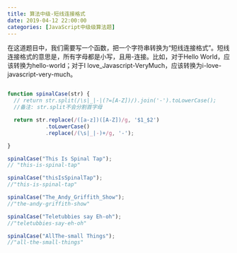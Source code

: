```yaml
---
title: 算法中级-短线连接格式
date: 2019-04-12 22:00:00
categories: [JavaScript中级级算法题]
---
```


在这道题目中，我们需要写一个函数，把一个字符串转换为“短线连接格式”。短线连接格式的意思是，所有字母都是小写，且用-连接。比如，对于Hello World，应该转换为hello-world；对于I love_Javascript-VeryMuch，应该转换为i-love-javascript-very-much。

```js

function spinalCase(str) {
  // return str.split(/\s|_|-|(?=[A-Z])/).join('-').toLowerCase();
  //备注: str.split不会分割首字母

  return str.replace(/([a-z])([A-Z])/g, '$1_$2')
            .toLowerCase()
            .replace(/(\s|_|-)+/g, '-');

}

spinalCase("This Is Spinal Tap");
// "this-is-spinal-tap"

spinalCase("thisIsSpinalTap");
//"this-is-spinal-tap"

spinalCase("The_Andy_Griffith_Show");
//"the-andy-griffith-show"

spinalCase("Teletubbies say Eh-oh");
//"teletubbies-say-eh-oh"

spinalCase("AllThe-small Things");
//"all-the-small-things"
```